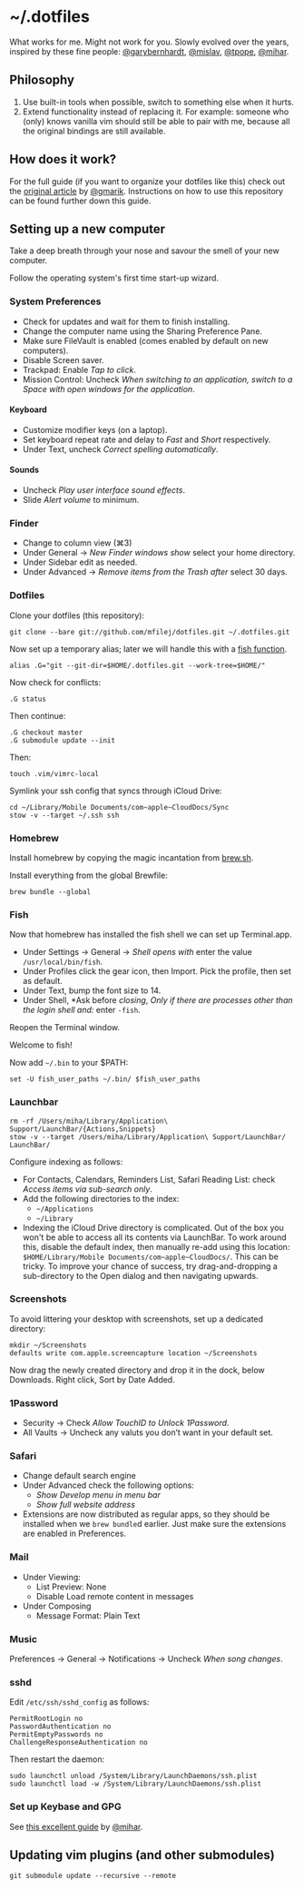 # ~/.dotfiles

What works for me. Might not work for you. Slowly evolved over the years, inspired by these fine people: [@garybernhardt], [@mislav], [@tpope], [@mihar].

## Philosophy

1) Use built-in tools when possible, switch to something else when it hurts.
2) Extend functionality instead of replacing it. For example: someone who (only) knows vanilla vim should still be able to pair with me, because all the original bindings are still available.

## How does it work?

For the full guide (if you want to organize your dotfiles like this) check out the [original article](http://www.gmarik.info/blog/2010/tracking-dotfiles-with-git/) by [@gmarik]. Instructions on how to use this repository can be found further down this guide.

## Setting up a new computer

Take a deep breath through your nose and savour the smell of your new computer.

Follow the operating system's first time start-up wizard. 

### System Preferences

- Check for updates and wait for them to finish installing.
- Change the computer name using the Sharing Preference Pane.
- Make sure FileVault is enabled (comes enabled by default on new computers).
- Disable Screen saver.
- Trackpad: Enable *Tap to click*.
- Mission Control: Uncheck *When switching to an application, switch to a
  Space with open windows for the application*.

#### Keyboard

- Customize modifier keys (on a laptop).
- Set keyboard repeat rate and delay to *Fast* and *Short* respectively.
- Under Text, uncheck *Correct spelling automatically*.

#### Sounds

- Uncheck *Play user interface sound effects*.
- Slide *Alert volume* to minimum.


### Finder

- Change to column view (⌘3)
- Under General → *New Finder windows show* select your home directory.
- Under Sidebar edit as needed.
- Under Advanced → *Remove items from the Trash after* select 30 days.


### Dotfiles

Clone your dotfiles (this repository):

    git clone --bare git://github.com/mfilej/dotfiles.git ~/.dotfiles.git

Now set up a temporary alias; later we will handle this with a [fish function][].

    alias .G="git --git-dir=$HOME/.dotfiles.git --work-tree=$HOME/"

Now check for conflicts:

    .G status

Then continue:

    .G checkout master
    .G submodule update --init

Then:

    touch .vim/vimrc-local

Symlink your ssh config that syncs through iCloud Drive:

    cd ~/Library/Mobile Documents/com~apple~CloudDocs/Sync
    stow -v --target ~/.ssh ssh

### Homebrew

Install homebrew by copying the magic incantation from [brew.sh][].

Install everything from the global Brewfile:

    brew bundle --global

### Fish

Now that homebrew has installed the fish shell we can set up Terminal.app.

- Under Settings → General → *Shell opens with* enter the value `/usr/local/bin/fish`.
- Under Profiles click the gear icon, then Import. Pick the profile, then set as default.
- Under Text, bump the font size to 14.
- Under Shell, *Ask before *closing*, *Only if there are processes other than the login shell and:* enter `-fish`.

Reopen the Terminal window.

Welcome to fish!

Now add `~/.bin` to your $PATH:

    set -U fish_user_paths ~/.bin/ $fish_user_paths

### Launchbar

    rm -rf /Users/miha/Library/Application\ Support/LaunchBar/{Actions,Snippets}
    stow -v --target /Users/miha/Library/Application\ Support/LaunchBar/ LaunchBar/

Configure indexing as follows:
- For Contacts, Calendars, Reminders List, Safari Reading List: check *Access
items via sub-search only*.
- Add the following directories to the index:
  - `~/Applications`
  - `~/Library`
- Indexing the iCloud Drive directory is complicated. Out of the box you won't
  be able to access all its contents via LaunchBar. To work around this, disable the default index, then manually re-add using this location: `$HOME/Library/Mobile Documents/com~apple~CloudDocs/`. This can be tricky. To improve your chance of success, try drag-and-dropping a sub-directory to the Open dialog and then navigating upwards.

### Screenshots

To avoid littering your desktop with screenshots, set up a dedicated directory:

    mkdir ~/Screenshots
    defaults write com.apple.screencapture location ~/Screenshots

Now drag the newly created directory and drop it in the dock, below Downloads. Right click, Sort by Date Added.

### 1Password

- Security → Check *Allow TouchID to Unlock 1Password*.
- All Vaults → Uncheck any valuts you don’t want in your default set.

### Safari

- Change default search engine
- Under Advanced check the following options: 
  - *Show Develop menu in menu bar*
  - *Show full website address*
- Extensions are now distributed as regular apps, so they should be installed
  when we `brew bundle`d earlier. Just make sure the extensions are enabled in Preferences.

### Mail

- Under Viewing:
  - List Preview: None
  - Disable Load remote content in messages
- Under Composing
  - Message Format: Plain Text

### Music

Preferences → General → Notifications → Uncheck *When song changes*.

### sshd

Edit `/etc/ssh/sshd_config` as follows:

    PermitRootLogin no
    PasswordAuthentication no
    PermitEmptyPasswords no
    ChallengeResponseAuthentication no

Then restart the daemon:

    sudo launchctl unload /System/Library/LaunchDaemons/ssh.plist
    sudo launchctl load -w /System/Library/LaunchDaemons/ssh.plist


### Set up Keybase and GPG

See [this excellent guide][keybase-gpg] by [@mihar].


## Updating vim plugins (and other submodules)

    git submodule update --recursive --remote

[@garybernhardt]: https://github.com/garybernhardt/dotfiles
[@mislav]: https://github.com/mislav/dotfiles
[@tpope]: https://github.com/tpope/tpope
[@mihar]: https://github.com/mihar
[@gmarik]: https://github.com/gmarik
[keybase-gpg]: https://github.com/mihar/env#gpg
[fish function]: https://github.com/mfilej/dotfiles/blob/master/.config/fish/functions/git.fish#L4-L5
[brew.sh]: https://brew.sh
